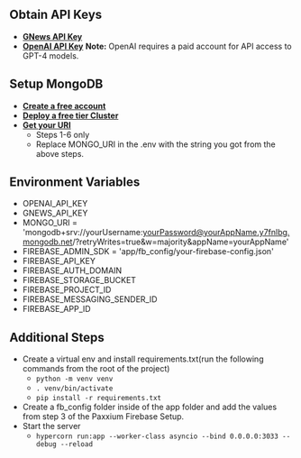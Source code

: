
## Obtain API Keys
- **[GNews API Key](https://gnews.io/)**
- **[OpenAI API Key](https://openai.com/product)** 
**Note:** OpenAI requires a paid account for API access to GPT-4 models.


## Setup MongoDB
- **[Create a free account](https://www.mongodb.com/)** 
- **[Deploy a free tier Cluster](https://www.mongodb.com/docs/atlas/tutorial/deploy-free-tier-cluster/)**
- **[Get your URI](https://www.mongodb.com/docs/atlas/tutorial/connect-to-your-cluster/#connect-to-your-atlas-cluster)**
    - Steps 1-6 only
    - Replace MONGO_URI in the .env with the string you got from the above steps.


## Environment Variables 
- OPENAI_API_KEY
- GNEWS_API_KEY
- MONGO_URI = 'mongodb+srv://yourUsername:yourPassword@yourAppName.y7fnlbg.mongodb.net/?retryWrites=true&w=majority&appName=yourAppName'
- FIREBASE_ADMIN_SDK = 'app/fb_config/your-firebase-config.json'
- FIREBASE_API_KEY
- FIREBASE_AUTH_DOMAIN
- FIREBASE_STORAGE_BUCKET
- FIREBASE_PROJECT_ID
- FIREBASE_MESSAGING_SENDER_ID
- FIREBASE_APP_ID

## Additional Steps
- Create a virtual env and install requirements.txt(run the following commands from the root of the project)
    - `python -m venv venv`
    - `. venv/bin/activate`
    - `pip install -r requirements.txt`
- Create a fb_config folder inside of the app folder and add the values from step 3 of the Paxxium Firebase Setup.
- Start the server
    - `hypercorn run:app --worker-class asyncio --bind 0.0.0.0:3033 --debug --reload`